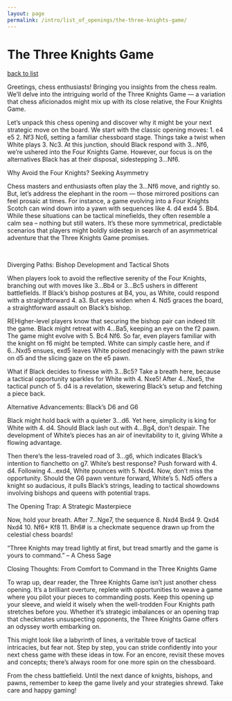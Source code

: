 ```yaml
---
layout: page
permalink: /intro/list_of_openings/the-three-knights-game/
---
```


# The Three Knights Game

[back to list](../)

Greetings, chess enthusiasts! Bringing you insights from the chess realm. We’ll delve into the intriguing world of the Three Knights Game — a variation that chess aficionados might mix up with its close relative, the Four Knights Game.



Let’s unpack this chess opening and discover why it might be your next strategic move on the board. We start with the classic opening moves: 1. e4 e5 2. Nf3 Nc6, setting a familiar chessboard stage. Things take a twist when White plays 3. Nc3. At this junction, should Black respond with 3...Nf6, we’re ushered into the Four Knights Game. However, our focus is on the alternatives Black has at their disposal, sidestepping 3...Nf6.

Why Avoid the Four Knights? Seeking Asymmetry



Chess masters and enthusiasts often play the 3...Nf6 move, and rightly so. But, let’s address the elephant in the room — those mirrored positions can feel prosaic at times. For instance, a game evolving into a Four Knights Scotch can wind down into a yawn with sequences like 4. d4 exd4 5. Bb4. While these situations can be tactical minefields, they often resemble a calm sea – nothing but still waters. It’s these more symmetrical, predictable scenarios that players might boldly sidestep in search of an asymmetrical adventure that the Three Knights Game promises.

 

Diverging Paths: Bishop Development and Tactical Shots



When players look to avoid the reflective serenity of the Four Knights, branching out with moves like 3...Bb4 or 3...Bc5 ushers in different battlefields. If Black’s bishop postures at B4, you, as White, could respond with a straightforward 4. a3. But eyes widen when 4. Nd5 graces the board, a straightforward assault on Black’s bishop.



REHigher-level players know that securing the bishop pair can indeed tilt the game. Black might retreat with 4...Ba5, keeping an eye on the f2 pawn. The game might evolve with 5. Bc4 Nf6. So far, even players familiar with the knight on f6 might be tempted. White can simply castle here, and if 6...Nxd5 ensues, exd5 leaves White poised menacingly with the pawn strike on d5 and the slicing gaze on the e5 pawn.



What if Black decides to finesse with 3...Bc5? Take a breath here, because a tactical opportunity sparkles for White with 4. Nxe5! After 4...Nxe5, the tactical punch of 5. d4 is a revelation, skewering Black’s setup and fetching a piece back.



Alternative Advancements: Black’s D6 and G6

Black might hold back with a quieter 3...d6. Yet here, simplicity is king for White with 4. d4. Should Black lash out with 4...Bg4, don’t despair. The development of White’s pieces has an air of inevitability to it, giving White a flowing advantage.



Then there’s the less-traveled road of 3...g6, which indicates Black’s intention to fianchetto on g7. White’s best response? Push forward with 4. d4. Following 4...exd4, White pounces with 5. Nxd4. Now, don’t miss the opportunity. Should the G6 pawn venture forward, White’s 5. Nd5 offers a knight so audacious, it pulls Black’s strings, leading to tactical showdowns involving bishops and queens with potential traps.



The Opening Trap: A Strategic Masterpiece





Now, hold your breath. After 7...Nge7, the sequence 8. Nxd4 Bxd4 9. Qxd4 Nxd4 10. Nf6+ Kf8 11. Bh6# is a checkmate sequence drawn up from the celestial chess boards!

“Three Knights may tread lightly at first, but tread smartly and the game is yours to command.” – A Chess Sage

Closing Thoughts: From Comfort to Command in the Three Knights Game



To wrap up, dear reader, the Three Knights Game isn’t just another chess opening. It’s a brilliant overture, replete with opportunities to weave a game where you pilot your pieces to commanding posts. Keep this opening up your sleeve, and wield it wisely when the well-trodden Four Knights path stretches before you. Whether it’s strategic imbalances or an opening trap that checkmates unsuspecting opponents, the Three Knights Game offers an odyssey worth embarking on.

This might look like a labyrinth of lines, a veritable trove of tactical intricacies, but fear not. Step by step, you can stride confidently into your next chess game with these ideas in tow. For an encore, revisit these moves and concepts; there’s always room for one more spin on the chessboard.

From the chess battlefield. Until the next dance of knights, bishops, and pawns, remember to keep the game lively and your strategies shrewd. Take care and happy gaming!